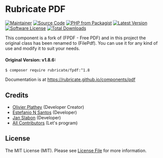 # Rubricate PDF

[![Maintainer](http://img.shields.io/badge/maintainer-@estefanionsantos-blue.svg?style=flat-square)](https://estefanionsantos.github.io/)
[![Source Code](http://img.shields.io/badge/source-rublicate/pdf-blue.svg?style=flat-square)](https://github.com/rublicate/pdf)
[![PHP from Packagist](https://img.shields.io/packagist/php-v/rubricate/pdf.svg?style=flat-square)](https://packagist.org/packages/rublicate/pdf)
[![Latest Version](https://img.shields.io/github/release/rubricate/pdf.svg?style=flat-square)](https://github.com/rublicate/pdf/releases)
[![Software License](https://img.shields.io/badge/license-MIT-brightgreen.svg?style=flat-square)](LICENSE)
[![Total Downloads](https://img.shields.io/packagist/dt/rubricate/pdf.svg?style=flat-square)](https://packagist.org/packages/rubricate/pdf)

This component is a fork of (FPDF - Free PDF) and in this project the original class has 
been renamed to (FilePdf). You can use it for any kind of use and modify it to 
suit your needs.

#### Original Version: v1.8.6:
```
$ composer require rubricate/fpdf:^1.8
```
Documentation is at https://rubricate.github.io/components/pdf

## Credits

- [Olivier Plathey](http://fpdf.org/) (Developer Creator)
- [Estefanio N Santos](https://github.com/estefanionsantos) (Developer)
- [Jan Slabon](https://github.com/JanSlabon) (Developer)
- [All Contributors](https://github.com/rubricate/pdf/contributors) (Let's program)

## License

The MIT License (MIT). Please see [License File](https://github.com/rubricate/pdf/master/LICENSE) for more
information.
